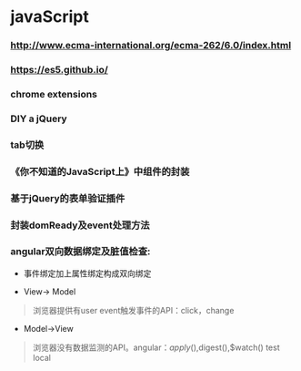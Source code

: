 # javaScript

### http://www.ecma-international.org/ecma-262/6.0/index.html

### https://es5.github.io/

### chrome extensions

### DIY a jQuery

### tab切换

### 《你不知道的JavaScript上》中组件的封装

### 基于jQuery的表单验证插件

### 封装domReady及event处理方法

### angular双向数据绑定及脏值检查: 

* 事件绑定加上属性绑定构成双向绑定

* View-> Model

> 浏览器提供有user event触发事件的API：click，change

* Model->View

> 浏览器没有数据监测的API。angular：$apply(),$digest(),$watch()
test local
